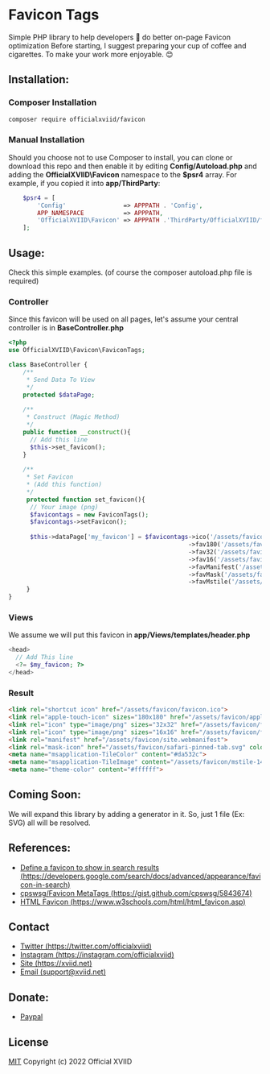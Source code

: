 # Favicon Tags
Simple PHP library to help developers 🐘 do better on-page Favicon optimization
Before starting, I suggest preparing your cup of coffee and cigarettes. To make your work more enjoyable. 😊


## Installation:

### Composer Installation
```bash
composer require officialxviid/favicon
```

### Manual Installation
Should you choose not to use Composer to install, you can clone or download this repo and then enable it by editing **Config/Autoload.php** and adding the **OfficialXVIID\Favicon** namespace to the **$psr4** array. For example, if you copied it into **app/ThirdParty**:
```php
    $psr4 = [
        'Config'                => APPPATH . 'Config',
        APP_NAMESPACE           => APPPATH,
        'OfficialXVIID\Favicon' => APPPATH .'ThirdParty/OfficialXVIID/favicon/src',
    ];
```


## Usage:
Check this simple examples. (of course the composer autoload.php file is required)

### Controller
Since this favicon will be used on all pages, let's assume your central controller is in **BaseController.php**
```php
<?php
use OfficialXVIID\Favicon\FaviconTags;

class BaseController {
    /**
     * Send Data To View
     */
    protected $dataPage;
    
    /**
     * Construct (Magic Method)
     */
    public function __construct(){
      // Add this line
      $this->set_favicon();
    }
    
    /**
     * Set Favicon
     * (Add this function)
     */
     protected function set_favicon(){
      // Your image (png)
      $favicontags = new FaviconTags();
      $favicontags->setFavicon();
      
      $this->dataPage['my_favicon'] = $favicontags->ico('/assets/favicon/favicon.ico')
                                                  ->fav180('/assets/favicon/favicon-180x180.png')
                                                  ->fav32('/assets/favicon/favicon-32x32.png')
                                                  ->fav16('/assets/favicon/favicon-16x16.png')
                                                  ->favManifest('/assets/favicon/site.webmanifest')
                                                  ->favMask('/assets/favicon/safari-pinned-tab.svg')
                                                  ->favMstile('/assets/favicon/mstile-144x144.png')
     }
}
```

### Views
We assume we will put this favicon in **app/Views/templates/header.php**
```php
<head>
  // Add This line
  <?= $my_favicon; ?>
</head>
```

### Result
```html
<link rel="shortcut icon" href="/assets/favicon/favicon.ico">
<link rel="apple-touch-icon" sizes="180x180" href="/assets/favicon/apple-touch-icon.png">
<link rel="icon" type="image/png" sizes="32x32" href="/assets/favicon/favicon-32x32.png">
<link rel="icon" type="image/png" sizes="16x16" href="/assets/favicon/favicon-16x16.png">
<link rel="manifest" href="/assets/favicon/site.webmanifest">
<link rel="mask-icon" href="/assets/favicon/safari-pinned-tab.svg" color="#5bbad5">
<meta name="msapplication-TileColor" content="#da532c">
<meta name="msapplication-TileImage" content="/assets/favicon/mstile-144x144.png">
<meta name="theme-color" content="#ffffff">
```


## Coming Soon:
We will expand this library by adding a generator in it. So, just 1 file (Ex: SVG) all will be resolved.


## References:
- [Define a favicon to show in search results (https://developers.google.com/search/docs/advanced/appearance/favicon-in-search)](https://developers.google.com/search/docs/advanced/appearance/favicon-in-search)
- [cpswsg/Favicon MetaTags (https://gist.github.com/cpswsg/5843674)](https://gist.github.com/cpswsg/5843674)
- [HTML Favicon (https://www.w3schools.com/html/html_favicon.asp)](https://www.w3schools.com/html/html_favicon.asp)

## Contact
- [Twitter (https://twitter.com/officialxviid)](https://twitter.com/officialxviid)
- [Instagram (https://instagram.com/officialxviid)](https://instagram.com/officialxviid)
- [Site (https://xviid.net)](https://xviid.net)
- [Email (support@xviid.net)](mailto:support@xviid.net)


## Donate:
- [Paypal](https://paypal.me/xviid)


## License
[MIT](https://github.com/officialxviid/favicon/blob/main/LICENSE) Copyright (c) 2022 Official XVIID
